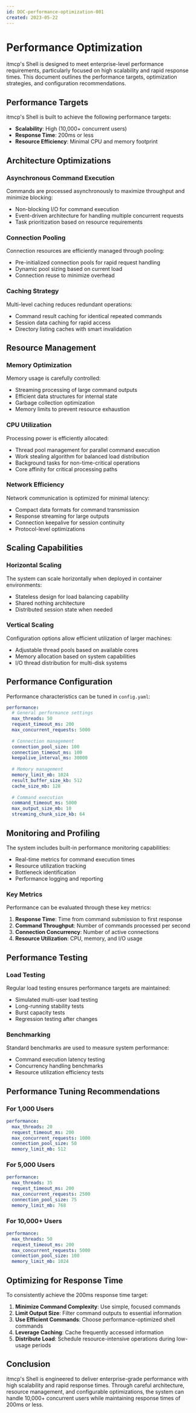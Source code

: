 ```yaml
---
id: DOC-performance-optimization-001
created: 2023-05-22
---
```


# Performance Optimization

itmcp's Shell is designed to meet enterprise-level performance requirements, particularly focused on high scalability and rapid response times. This document outlines the performance targets, optimization strategies, and configuration recommendations.

## Performance Targets

itmcp's Shell is built to achieve the following performance targets:

- **Scalability**: High (10,000+ concurrent users)
- **Response Time**: 200ms or less
- **Resource Efficiency**: Minimal CPU and memory footprint

## Architecture Optimizations

### Asynchronous Command Execution

Commands are processed asynchronously to maximize throughput and minimize blocking:

- Non-blocking I/O for command execution
- Event-driven architecture for handling multiple concurrent requests
- Task prioritization based on resource requirements

### Connection Pooling

Connection resources are efficiently managed through pooling:

- Pre-initialized connection pools for rapid request handling
- Dynamic pool sizing based on current load
- Connection reuse to minimize overhead

### Caching Strategy

Multi-level caching reduces redundant operations:

- Command result caching for identical repeated commands
- Session data caching for rapid access
- Directory listing caches with smart invalidation

## Resource Management

### Memory Optimization

Memory usage is carefully controlled:

- Streaming processing of large command outputs
- Efficient data structures for internal state
- Garbage collection optimization
- Memory limits to prevent resource exhaustion

### CPU Utilization

Processing power is efficiently allocated:

- Thread pool management for parallel command execution
- Work stealing algorithm for balanced load distribution
- Background tasks for non-time-critical operations
- Core affinity for critical processing paths

### Network Efficiency

Network communication is optimized for minimal latency:

- Compact data formats for command transmission
- Response streaming for large outputs
- Connection keepalive for session continuity
- Protocol-level optimizations

## Scaling Capabilities

### Horizontal Scaling

The system can scale horizontally when deployed in container environments:

- Stateless design for load balancing capability
- Shared nothing architecture
- Distributed session state when needed

### Vertical Scaling

Configuration options allow efficient utilization of larger machines:

- Adjustable thread pools based on available cores
- Memory allocation based on system capabilities
- I/O thread distribution for multi-disk systems

## Performance Configuration

Performance characteristics can be tuned in `config.yaml`:

```yaml
performance:
  # General performance settings
  max_threads: 50
  request_timeout_ms: 200
  max_concurrent_requests: 5000
  
  # Connection management
  connection_pool_size: 100
  connection_timeout_ms: 100
  keepalive_interval_ms: 30000
  
  # Memory management
  memory_limit_mb: 1024
  result_buffer_size_kb: 512
  cache_size_mb: 128
  
  # Command execution
  command_timeout_ms: 5000
  max_output_size_mb: 10
  streaming_chunk_size_kb: 64
```

## Monitoring and Profiling

The system includes built-in performance monitoring capabilities:

- Real-time metrics for command execution times
- Resource utilization tracking
- Bottleneck identification
- Performance logging and reporting

### Key Metrics

Performance can be evaluated through these key metrics:

1. **Response Time**: Time from command submission to first response
2. **Command Throughput**: Number of commands processed per second
3. **Connection Concurrency**: Number of active connections
4. **Resource Utilization**: CPU, memory, and I/O usage

## Performance Testing

### Load Testing

Regular load testing ensures performance targets are maintained:

- Simulated multi-user load testing
- Long-running stability tests
- Burst capacity tests
- Regression testing after changes

### Benchmarking

Standard benchmarks are used to measure system performance:

- Command execution latency testing
- Concurrency handling benchmarks
- Resource utilization efficiency tests

## Performance Tuning Recommendations

### For 1,000 Users

```yaml
performance:
  max_threads: 20
  request_timeout_ms: 200
  max_concurrent_requests: 1000
  connection_pool_size: 50
  memory_limit_mb: 512
```

### For 5,000 Users

```yaml
performance:
  max_threads: 35
  request_timeout_ms: 200
  max_concurrent_requests: 2500
  connection_pool_size: 75
  memory_limit_mb: 768
```

### For 10,000+ Users

```yaml
performance:
  max_threads: 50
  request_timeout_ms: 200
  max_concurrent_requests: 5000
  connection_pool_size: 100
  memory_limit_mb: 1024
```

## Optimizing for Response Time

To consistently achieve the 200ms response time target:

1. **Minimize Command Complexity**: Use simple, focused commands
2. **Limit Output Size**: Filter command outputs to essential information
3. **Use Efficient Commands**: Choose performance-optimized shell commands
4. **Leverage Caching**: Cache frequently accessed information
5. **Distribute Load**: Schedule resource-intensive operations during low-usage periods

## Conclusion

itmcp's Shell is engineered to deliver enterprise-grade performance with high scalability and rapid response times. Through careful architecture, resource management, and configurable optimizations, the system can handle 10,000+ concurrent users while maintaining response times of 200ms or less. 